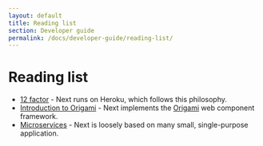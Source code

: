 ```yaml
---
layout: default
title: Reading list 
section: Developer guide
permalink: /docs/developer-guide/reading-list/
---
```


# Reading list 

- [12 factor](http://12factor.net) - Next runs on Heroku, which follows this philosophy.
- [Introduction to Origami](https://www.youtube.com/watch?v=oHB74_vQPrU) - Next
  implements the [Origami](http://origami.ft.com) web component framework.
- [Microservices](http://martinfowler.com/articles/microservices.html) - Next is loosely based on many small, single-purpose application. 

